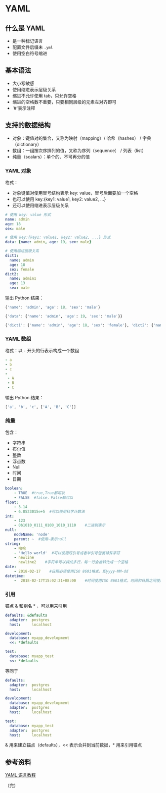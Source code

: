 # YAML

## 什么是 YAML

+ 是一种标记语言
+ 配置文件后缀未 `.yml`
+ 使用空白符号缩进

## 基本语法

+ 大小写敏感
+ 使用缩进表示层级关系
+ 缩进不允许使用 tab，只允许空格
+ 缩进的空格数不重要，只要相同层级的元素左对齐即可
+ '#'表示注释

## 支持的数据结构

+ 对象：键值对的集合，又称为映射（mapping）/ 哈希（hashes） / 字典（dictionary）
+ 数组：一组按次序排列的值，又称为序列（sequence） / 列表（list）
+ 纯量（scalars）：单个的、不可再分的值

### YAML 对象

格式：
+ 对象键值对使用冒号结构表示 key: value，冒号后面要加一个空格
+ 也可以使用 key:{key1: value1, key2: value2, ...}
+ 还可以使用缩进表示层级关系

```yaml
# 使用 key: value 形式
name: admin
age: 18
sex: male

# 使用 key:{key1: value1, key2: value2, ...} 形式
data: {name: admin, age: 19, sex: male}

# 使用缩进层级关系
dict1:
  name: admin
  age: 18
  sex: female
dict2:
  name: admin1
  age: 13
  sex: male
```

输出 Python 结果：

```python
{'name': 'admin', 'age': 18, 'sex': 'male'}

{'data': {'name': 'admin', 'age': 19, 'sex': 'male'}}

{'dict1': {'name': 'admin', 'age': 18, 'sex': 'female'}, 'dict2': {'name': 'admin1', 'age': 13, 'sex': 'male'}}
```

### YAML 数组

格式：以 `-` 开头的行表示构成一个数组

```yaml
- a
- b
- c
-
 - A
 - B
 - C
```
输出 Python 结果：

```python
['a', 'b', 'c', ['A', 'B', 'C']]
```

### 纯量

包含：
+ 字符串
+ 布尔值
+ 整数
+ 浮点数
+ Null
+ 时间
+ 日期

```yaml
boolean: 
    - TRUE  #true,True都可以
    - FALSE  #false，False都可以
float:
    - 3.14
    - 6.8523015e+5  #可以使用科学计数法
int:
    - 123
    - 0b1010_0111_0100_1010_1110    #二进制表示
null:
    nodeName: 'node'
    parent: ~  #使用~表示null
string:
    - 哈哈
    - 'Hello world'  #可以使用双引号或者单引号包裹特殊字符
    - newline
      newline2    #字符串可以拆成多行，每一行会被转化成一个空格
date:
    - 2018-02-17    #日期必须使用ISO 8601格式，即yyyy-MM-dd
datetime: 
    -  2018-02-17T15:02:31+08:00    #时间使用ISO 8601格式，时间和日期之间使用T连接，最后使用+代表时区
```

### 引用

锚点 & 和别名 * ，可以用来引用

```yaml
defaults: &defaults
  adapter:  postgres
  host:     localhost

development:
  database: myapp_development
  <<: *defaults

test:
  database: myapp_test
  <<: *defaults
```
等同于
```yaml
defaults:
  adapter:  postgres
  host:     localhost

development:
  database: myapp_development
  adapter:  postgres
  host:     localhost

test:
  database: myapp_test
  adapter:  postgres
  host:     localhost
```
& 用来建立锚点（defaults），<< 表示合并到当前数据，* 用来引用锚点


## 参考资料
[YAML 语言教程](https://www.ruanyifeng.com/blog/2016/07/yaml.html)

（完）